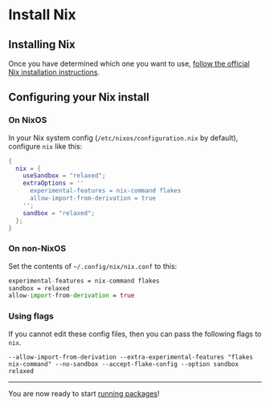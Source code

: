 # Install Nix

## Installing Nix

Once you have determined which one you want to use, [follow the official Nix
installation instructions](https://zero-to-nix.com/start/install).


## Configuring your Nix install

### On NixOS

In your Nix system config (`/etc/nixos/configuration.nix` by default), configure `nix` like this:

```nix
{
  nix = {
    useSandbox = "relaxed";
    extraOptions = ''
      experimental-features = nix-command flakes
      allow-import-from-derivation = true
    '';
    sandbox = "relaxed";
  };
}
```

### On non-NixOS

Set the contents of `~/.config/nix/nix.conf` to this:

```nix
experimental-features = nix-command flakes
sandbox = relaxed
allow-import-from-derivation = true
```

### Using flags

If you cannot edit these config files, then you can pass the following flags to `nix`. 

```shell
--allow-import-from-derivation --extra-experimental-features "flakes nix-command" --no-sandbox --accept-flake-config --option sandbox relaxed
```

---

You are now ready to start [running packages](./run-packages)!
